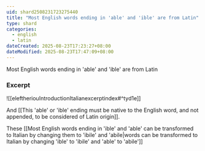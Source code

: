 ```yaml
---
uid: shard2508231723275440
title: "Most English words ending in 'able' and 'ible' are from Latin"
type: shard
categories:
  - english
  - latin
dateCreated: 2025-08-23T17:23:27+08:00
dateModified: 2025-08-23T17:47:09+08:00
---
```

Most English words ending in 'able' and 'ible' are from Latin

### Excerpt
![[eleftheriouIntroductionItalianexcerptindex#^tyd1e]] 

And [[This 'able' or 'ible' ending must be native to the English word, and not appended, to be considered of Latin origin]]. 

These [[Most English words ending in 'ible' and 'able' can be transformed to Italian by changing them to 'ibile' and 'abile|words can be transformed to Italian by changing 'ible' to 'ibile' and 'able' to 'abile']]